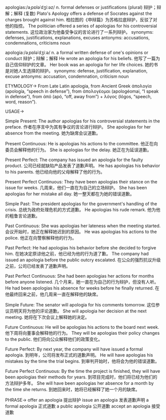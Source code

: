 apologias:/əˌpɒləˈdʒiːəz/
n.
formal defenses or justifications (plural)
辩护；辩解；解释 (复数)
Plato's Apology offers a defense of Socrates against the charges brought against him. 柏拉图的《申辩篇》为苏格拉底辩护，反驳了对他的指控。
The politician offered a series of apologias for his controversial statements.  这位政治家为他备受争议的言论进行了一系列辩护。
synonyms: defenses, justifications, explanations, excuses
antonyms: accusations, condemnations, criticisms
noun

apologia:/əˌpɒləˈdʒiːə/
n.
a formal written defense of one's opinions or conduct
辩护；辩解；解释
He wrote an apologia for his beliefs. 他写了一篇为自己信仰辩护的文章。
Her book was an apologia for her life choices. 她的书是对她人生选择的辩护。
synonyms: defense, justification, explanation, excuse
antonyms: accusation, condemnation, criticism
noun


ETYMOLOGY->
From Late Latin apologia, from Ancient Greek ἀπολογία (apología, “speech in defense”), from ἀπολογέομαι (apologéomai, “I speak in defense”), from ἀπό (apó, “off, away from”) + λόγος (lógos, “speech, word, reason”).

USAGE->

Simple Present:
The author apologias for his controversial statements in the preface. 作者在序言中为其有争议的言论进行辩护。
She apologias for her absence from the meeting. 她为缺席会议道歉。

Present Continuous:
He is apologias his actions to the committee. 他正在向委员会解释他的行为。
She is apologias for the delay. 她正在为延误道歉。

Present Perfect:
The company has issued an apologia for the faulty product. 公司已经就缺陷产品发表了道歉声明。
He has apologias his behavior to his parents. 他已经向他的父母解释了他的行为。

Present Perfect Continuous:
They have been apologias their stance on the issue for weeks.  几周来，他们一直在为自己的立场辩护。
She has been apologias for her mistake all day. 她一整天都在为她的错误道歉。

Simple Past:
The president apologias for the government's handling of the crisis. 总统为政府处理危机的方式道歉。
He apologias his rude remark. 他为他的粗鲁言论道歉。

Past Continuous:
She was apologias her lateness when the meeting started.  会议开始时，她正在解释她迟到的原因。
He was apologias his actions to the police. 他正在向警察解释他的行为。

Past Perfect:
He had apologias his behavior before she decided to forgive him. 在她决定原谅他之前，他已经为他的行为道了歉。
The company had issued an apologia before the public outcry escalated. 在公众的强烈抗议升级之前，公司已经发表了道歉声明。

Past Perfect Continuous:
She had been apologias her actions for months before anyone listened.  几个月来，她一直在为自己的行为辩护，但没有人听。
He had been apologias his absence for weeks before he finally returned. 在他最终回来之前，他几周来一直在解释他的缺席。

Simple Future:
The senator will apologia for his comments tomorrow.  这位参议员明天将为他的评论道歉。
She will apologia her decision at the next meeting.  她将在下次会议上解释她的决定。

Future Continuous:
He will be apologias his actions to the board next week. 他下周将向董事会解释他的行为。
They will be apologias their policy changes to the public. 他们将向公众解释他们的政策变化。

Future Perfect:
By next year, the company will have issued a formal apologia. 到明年，公司将发布正式的道歉声明。
He will have apologias his mistakes by the time the trial begins. 到审判开始时，他将会为他的错误道歉。

Future Perfect Continuous:
By the time the project is finished, they will have been apologias their methods for years. 到项目完成时，他们将已经为他们的方法辩护多年。
She will have been apologias her absence for a month by the time she returns. 到她回来时，她将已经解释了她一个月的缺席。



PHRASE->
offer an apologia 提出辩护
issue an apologia 发表道歉声明
a formal apologia 正式道歉
a public apologia 公开道歉
accept an apologia 接受道歉
